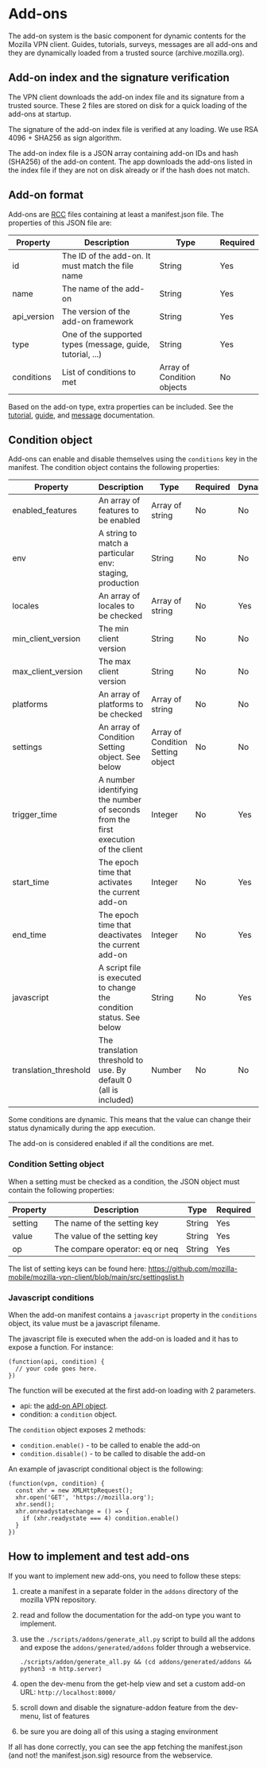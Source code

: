 # Add-ons

The add-on system is the basic component for dynamic contents for the Mozilla VPN client.
Guides, tutorials, surveys, messages are all add-ons and they are dynamically loaded from a trusted source (archive.mozilla.org).

## Add-on index and the signature verification

The VPN client downloads the add-on index file and its signature from a trusted
source. These 2 files are stored on disk for a quick loading of the add-ons at startup.

The signature of the add-on index file is verified at any loading. We use RSA
4096 + SHA256 as sign algorithm.

The add-on index file is a JSON array containing add-on IDs and hash (SHA256)
of the add-on content. The app downloads the add-ons listed in the index file
if they are not on disk already or if the hash does not match.

## Add-on format

Add-ons are [RCC](https://doc.qt.io/qt-6/resources.html) files containing at
least a manifest.json file. The properties of this JSON file are:


| Property | Description | Type | Required |
| --- | --- | --- | --- |
| id | The ID of the add-on. It must match the file name | String | Yes |
| name | The name of the add-on | String | Yes |
| api_version | The version of the add-on framework | String | Yes |
| type | One of the supported types (message, guide, tutorial, ...) | String | Yes |
| conditions | List of conditions to met | Array of Condition objects | No |

Based on the add-on type, extra properties can be included. See the [tutorial](https://github.com/mozilla-mobile/mozilla-vpn-client/blob/main/docs/tutorials.md),
[guide](https://github.com/mozilla-mobile/mozilla-vpn-client/blob/main/docs/guides.md), and [message](https://github.com/mozilla-mobile/mozilla-vpn-client/blob/main/docs/message.md) documentation.

## Condition object

Add-ons can enable and disable themselves using the `conditions` key in the manifest. The condition object contains the following properties:

| Property | Description | Type | Required | Dynamic |
| --- | --- | --- | --- | --- |
| enabled_features | An array of features to be enabled | Array of string | No | No |
| env | A string to match a particular env: staging, production | String | No | No |
| locales | An array of locales to be checked | Array of string | No | Yes |
| min_client_version | The min client version | String | No | No |
| max_client_version | The max client version | String | No | No |
| platforms | An array of platforms to be checked | Array of string | No | No |
| settings | An array of Condition Setting object. See below | Array of Condition Setting object | No | No |
| trigger_time | A number identifying the number of seconds from the first execution of the client | Integer |  No | Yes |
| start_time | The epoch time that activates the current add-on | Integer | No | Yes |
| end_time | The epoch time that deactivates the current add-on | Integer | No | Yes |
| javascript | A script file is executed to change the condition status. See below | String | No | Yes | 
| translation_threshold | The translation threshold to use. By default 0 (all is included) | Number | No | No |

Some conditions are dynamic. This means that the value can change their status dynamically during the app execution.

The add-on is considered enabled if all the conditions are met.

### Condition Setting object

When a setting must be checked as a condition, the JSON object must contain the following properties:

| Property | Description | Type | Required |
| --- | --- | --- | --- |
| setting | The name of the setting key | String | Yes |
| value | The value of the setting key | String | Yes |
| op | The compare operator: eq or neq | String | Yes |

The list of setting keys can be found here: https://github.com/mozilla-mobile/mozilla-vpn-client/blob/main/src/settingslist.h

### Javascript conditions

When the add-on manifest contains a `javascript` property in the `conditions` object, its value must be a javascript filename. 

The javascript file is executed when the add-on is loaded and it has to expose a function. For instance:

```
(function(api, condition) {
  // your code goes here.
})
```

The function will be executed at the first add-on loading with 2 parameters.

 * api: the [add-on API object](https://github.com/mozilla-mobile/mozilla-vpn-client/blob/main/docs/add-on-api.md).
 * condition: a `condition` object.

The `condition` object exposes 2 methods:

 * `condition.enable()` - to be called to enable the add-on
 * `condition.disable()` - to be called to disable the add-on

An example of javascript conditional object is the following:

```
(function(vpn, condition) {
  const xhr = new XMLHttpRequest();
  xhr.open('GET', 'https://mozilla.org');
  xhr.send();
  xhr.onreadystatechange = () => {
    if (xhr.readystate === 4) condition.enable()
  }
})
```

## How to implement and test add-ons

If you want to implement new add-ons, you need to follow these steps:

1. create a manifest in a separate folder in the `addons` directory of the mozilla VPN repository.
2. read and follow the documentation for the add-on type you want to implement.
3. use the `./scripts/addons/generate_all.py` script to build all the addons and expose the `addons/generated/addons` folder through a webservice.

      ```
      ./scripts/addon/generate_all.py && (cd addons/generated/addons && python3 -m http.server)
      ```
4. open the dev-menu from the get-help view and set a custom add-on URL: `http://localhost:8000/`
5. scroll down and disable the signature-addon feature from the dev-menu, list of features
6. be sure you are doing all of this using a staging environment

If all has done correctly, you can see the app fetching the manifest.json (and
not! the manifest.json.sig) resource from the webservice.
